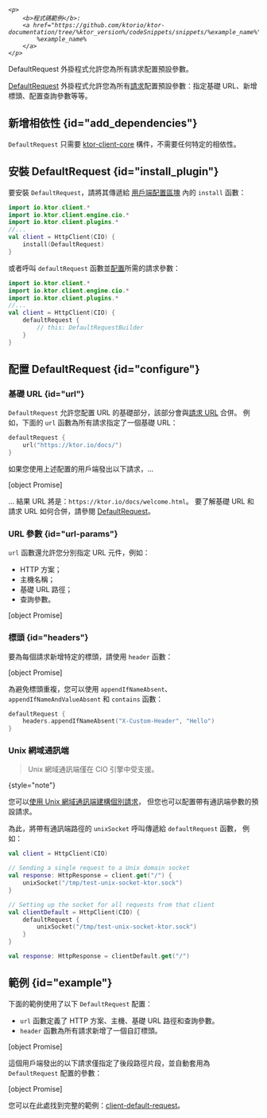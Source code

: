[//]: # (title: 預設請求)

<show-structure for="chapter" depth="2"/>
<primary-label ref="client-plugin"/>

<tldr>
<var name="example_name" value="client-default-request"/>

    <p>
        <b>程式碼範例</b>:
        <a href="https://github.com/ktorio/ktor-documentation/tree/%ktor_version%/codeSnippets/snippets/%example_name%">
            %example_name%
        </a>
    </p>
    
</tldr>

<link-summary>
DefaultRequest 外掛程式允許您為所有請求配置預設參數。
</link-summary>

[DefaultRequest](https://api.ktor.io/ktor-client/ktor-client-core/io.ktor.client.plugins/-default-request/index.html) 外掛程式允許您為所有[請求](client-requests.md)配置預設參數：指定基礎 URL、新增標頭、配置查詢參數等等。

## 新增相依性 {id="add_dependencies"}

`DefaultRequest` 只需要 [ktor-client-core](client-dependencies.md) 構件，不需要任何特定的相依性。

## 安裝 DefaultRequest {id="install_plugin"}

要安裝 `DefaultRequest`，請將其傳遞給 [用戶端配置區塊](client-create-and-configure.md#configure-client) 內的 `install` 函數：

```kotlin
import io.ktor.client.*
import io.ktor.client.engine.cio.*
import io.ktor.client.plugins.*
//...
val client = HttpClient(CIO) {
    install(DefaultRequest)
}
```

或者呼叫 `defaultRequest` 函數並[配置](#configure)所需的請求參數：

```kotlin
import io.ktor.client.*
import io.ktor.client.engine.cio.*
import io.ktor.client.plugins.*
//...
val client = HttpClient(CIO) {
    defaultRequest {
        // this: DefaultRequestBuilder
    }
}
```

## 配置 DefaultRequest {id="configure"}

### 基礎 URL {id="url"}

`DefaultRequest` 允許您配置 URL 的基礎部分，該部分會與[請求 URL](client-requests.md#url) 合併。
例如，下面的 `url` 函數為所有請求指定了一個基礎 URL：

```kotlin
defaultRequest {
    url("https://ktor.io/docs/")
}
```

如果您使用上述配置的用戶端發出以下請求，...

[object Promise]

... 結果 URL 將是：`https://ktor.io/docs/welcome.html`。
要了解基礎 URL 和請求 URL 如何合併，請參閱 [DefaultRequest](https://api.ktor.io/ktor-client/ktor-client-core/io.ktor.client.plugins/-default-request/index.html)。

### URL 參數 {id="url-params"}

`url` 函數還允許您分別指定 URL 元件，例如：
- HTTP 方案；
- 主機名稱；
- 基礎 URL 路徑；
- 查詢參數。

[object Promise]

### 標頭 {id="headers"}

要為每個請求新增特定的標頭，請使用 `header` 函數：

[object Promise]

為避免標頭重複，您可以使用 `appendIfNameAbsent`、`appendIfNameAndValueAbsent` 和 `contains` 函數：

```kotlin
defaultRequest {
    headers.appendIfNameAbsent("X-Custom-Header", "Hello")
}
```

### Unix 網域通訊端

> Unix 網域通訊端僅在 CIO 引擎中受支援。
>
{style="note"}

您可以[使用 Unix 網域通訊端建構個別請求](client-requests.md#specify-a-unix-domain-socket)，
但您也可以配置帶有通訊端參數的預設請求。

為此，將帶有通訊端路徑的 `unixSocket` 呼叫傳遞給 `defaultRequest` 函數，
例如：

```kotlin
val client = HttpClient(CIO)

// Sending a single request to a Unix domain socket
val response: HttpResponse = client.get("/") {
    unixSocket("/tmp/test-unix-socket-ktor.sock")
}

// Setting up the socket for all requests from that client
val clientDefault = HttpClient(CIO) {
    defaultRequest {
        unixSocket("/tmp/test-unix-socket-ktor.sock")
    }    
}

val response: HttpResponse = clientDefault.get("/")
```

## 範例 {id="example"}

下面的範例使用了以下 `DefaultRequest` 配置：
*   `url` 函數定義了 HTTP 方案、主機、基礎 URL 路徑和查詢參數。
*   `header` 函數為所有請求新增了一個自訂標頭。

[object Promise]

這個用戶端發出的以下請求僅指定了後段路徑片段，並自動套用為 `DefaultRequest` 配置的參數：

[object Promise]

您可以在此處找到完整的範例：[client-default-request](https://github.com/ktorio/ktor-documentation/tree/%ktor_version%/codeSnippets/snippets/client-default-request)。